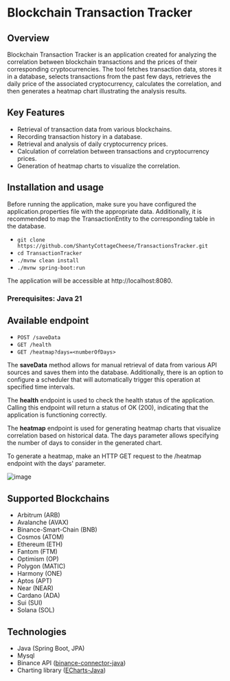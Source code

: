 # Blockchain Transaction Tracker

## Overview

Blockchain Transaction Tracker is an application created for analyzing the correlation between blockchain transactions and the prices of their corresponding cryptocurrencies. The tool fetches transaction data, stores it in a database, selects transactions from the past few days, retrieves the daily price of the associated cryptocurrency, calculates the correlation, and then generates a heatmap chart illustrating the analysis results.

## Key Features
- Retrieval of transaction data from various blockchains.
- Recording transaction history in a database.
- Retrieval and analysis of daily cryptocurrency prices.
- Calculation of correlation between transactions and cryptocurrency prices.
- Generation of heatmap charts to visualize the correlation.

## Installation and usage
Before running the application, make sure you have configured the application.properties file with the appropriate data. Additionally, it is recommended to map the TransactionEntity to the corresponding table in the database.
- `git clone https://github.com/ShantyCottageCheese/TransactionsTracker.git`
- `cd TransactionTracker`
- `./mvnw clean install`
- `./mvnw spring-boot:run`

The application will be accessible at http://localhost:8080.

### **Prerequisites: Java 21**
## Available endpoint
- `POST /saveData`
- `GET /health`
- `GET /heatmap?days=<numberOfDays>`

The **saveData** method allows for manual retrieval of data from various API sources and saves them into the database. 
Additionally, there is an option to configure a scheduler that will automatically trigger this operation at specified time intervals.

The **health** endpoint is used to check the health status of the application. Calling this endpoint will return a status of OK (200), indicating that the application is functioning correctly.

The **heatmap** endpoint is used for generating heatmap charts that visualize correlation based on historical data. The days parameter allows specifying the number of days to consider in the generated chart.

To generate a heatmap, make an HTTP GET request to the /heatmap endpoint with the days' parameter.

![image](https://github.com/ShantyCottageCheese/TransactionsTracker/assets/110695928/be95300c-afc3-453b-afee-673171e6374c)


## Supported Blockchains
- Arbitrum (ARB)
- Avalanche (AVAX)
- Binance-Smart-Chain (BNB)
- Cosmos (ATOM)
- Ethereum (ETH)
- Fantom (FTM)
- Optimism (OP)
- Polygon (MATIC)
- Harmony (ONE)
- Aptos (APT)
- Near (NEAR)
- Cardano (ADA)
- Sui (SUI)
- Solana (SOL)


## Technologies
- Java (Spring Boot, JPA)
- Mysql
- Binance API ([binance-connector-java](https://github.com/binance/binance-connector-java))
- Charting library ([ECharts-Java](https://github.com/ECharts-Java/ECharts-Java))
